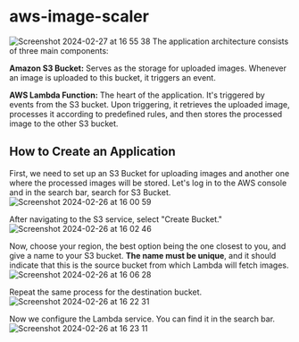 # aws-image-scaler

![Screenshot 2024-02-27 at 16 55 38](https://github.com/ogzyzy/aws-image-scaler/assets/157073744/acfcccf9-b0fe-4ffe-bf8c-3c0383f178b4)
The application architecture consists of three main components:

**Amazon S3 Bucket:** Serves as the storage for uploaded images. Whenever an image is uploaded to this bucket, it triggers an event.

**AWS Lambda Function:** The heart of the application. It's triggered by events from the S3 bucket. Upon triggering, it retrieves the uploaded image, processes it according to predefined rules, and then stores the processed image to the other S3 bucket.

## How to Create an Application

First, we need to set up an S3 Bucket for uploading images and another one where the processed images will be stored. Let's log in to the AWS console and in the search bar, search for S3 Bucket.
![Screenshot 2024-02-26 at 16 00 59](https://github.com/ogzyzy/aws-image-scaler/assets/157073744/7fcfaf67-4a73-4bae-bcef-af038f523f04)

After navigating to the S3 service, select "Create Bucket."
![Screenshot 2024-02-26 at 16 02 46](https://github.com/ogzyzy/aws-image-scaler/assets/157073744/9671277d-b270-41dc-be63-641e83b6bdf9)

Now, choose your region, the best option being the one closest to you, and give a name to your S3 bucket. **The name must be unique**, and it should indicate that this is the source bucket from which Lambda will fetch images.
![Screenshot 2024-02-26 at 16 06 28](https://github.com/ogzyzy/aws-image-scaler/assets/157073744/1b41916c-af37-404d-907e-3cc8f5fb0a07)

Repeat the same process for the destination bucket.
![Screenshot 2024-02-26 at 16 22 31](https://github.com/ogzyzy/aws-image-scaler/assets/157073744/12549d32-0a62-4c6a-ac54-67438266ed56)

Now we configure the Lambda service. You can find it in the search bar.
![Screenshot 2024-02-26 at 16 23 11](https://github.com/ogzyzy/aws-image-scaler/assets/157073744/9451bb1b-bbbc-4863-a917-f6c78880c850)
